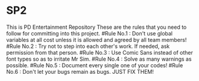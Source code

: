 # SP2
This is PD Entertainment Repository
These are the rules that you need to follow for committing into this project.
#Rule No.1 : 
Don't use global variables at all cost unless it is allowed and agreed by all team members!
#Rule No.2 : 
Try not to step into each other's work. If needed, ask permission from that person.
#Rule No.3 : 
Use Comic Sans instead of other font types so as to irritate Mr Sim.
#Rule No.4 : 
Solve as many warnings as possible.
#Rule No.5 : 
Document every single one of your codes!
#Rule No.6 : 
Don't let your bugs remain as bugs. JUST FIX THEM!